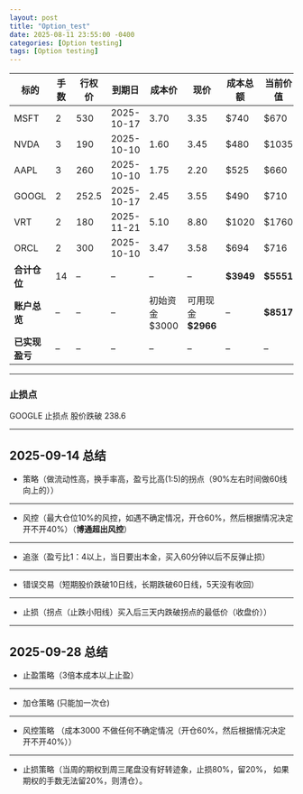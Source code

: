 ```yaml
---
layout: post
title: "Option_test"
date: 2025-08-11 23:55:00 -0400
categories: [Option testing]
tags: [Option testing]
---
```


| 标的        | 手数 | 行权价   | 到期日        | 成本价        | 现价             | 成本总额      | 当前价值      | 浮盈亏       | 仓位占比  |
| --------- | -- | ----- | ---------- | ---------- | -------------- | --------- | --------- | --------- | ----- |
| MSFT      | 2  | 530   | 2025-10-17 | 3.70       | 3.35           | $740      | $670      | -70       | 8.2%  |
| NVDA      | 3  | 190   | 2025-10-10 | 1.60       | 3.45           | $480      | $1035     | +555      | 12.7% |
| AAPL      | 3  | 260   | 2025-10-10 | 1.75       | 2.20           | $525      | $660      | +135      | 8.1%  |
| GOOGL     | 2  | 252.5 | 2025-10-17 | 2.45       | 3.55           | $490      | $710      | +220      | 8.7%  |
| VRT       | 2  | 180   | 2025-11-21 | 5.10       | 8.80           | $1020     | $1760     | +740      | 21.6% |
| ORCL      | 2  | 300   | 2025-10-10 | 3.47       | 3.58           | $694      | $716      | +22       | 8.8%  |
| **合计仓位**  | 14 | –     | –          | –          | –              | **$3949** | **$5551** | **+1602** | 68.1% |
| **账户总览**  | –  | –     | –          | 初始资金 $3000 | 可用现金 **$2966** | –         | **$8517** | **+5517** | –     |
| **已实现盈亏** | –  | –     | –          | –          | –              | –         | –         | **$4273** | –     |






---
### 止损点

GOOGLE 止损点 股价跌破 238.6

---

## **2025-09-14 总结**

- 策略（做流动性高，换手率高，盈亏比高(1:5)的拐点（90%左右时间做60线向上的））
---
- 风控（最大仓位10%的风控，如遇不确定情况，开仓60%，然后根据情况决定开不开40%）（**博通超出风控**）
---
- 追涨（盈亏比1：4以上，当日要出本金，买入60分钟以后不反弹止损）
---
- 错误交易（短期股价跌破10日线，长期跌破60日线，5天没有收回）
---
- 止损（拐点（止跌小阳线）买入后三天内跌破拐点的最低价（收盘价））
---



## **2025-09-28 总结**

- 止盈策略（3倍本成本以上止盈）

---

- 加仓策略 (只能加一次仓)

---

- 风控策略 （成本3000 不做任何不确定情况（开仓60%，然后根据情况决定开不开40%））

---

- 止损策略（当周的期权到周三尾盘没有好转迹象，止损80%，留20%， 如果期权的手数无法留20%，则清仓）。


